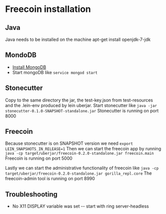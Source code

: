 # Freecoin installation

## Java

Java needs to be installed on the machine
apt-get install openjdk-7-jdk

## MondoDB

- [Install MongoDB](https://docs.mongodb.com/manual/tutorial/install-mongodb-on-debian/)
- Start mongoDB like `service mongod start`

## Stonecutter

Copy to the same directory the jar, the test-key.json from test-resources and the .lein-env produced by lein uberjar.
Start stonecutter like `java -jar stonecutter-0.1.0-SNAPSHOT-standalone.jar`
Stonecutter is running on port 8000

## Freecoin

Because stonecutter is on SNAPSHOT version we need `export LEIN_SNAPSHOTS_IN_RELEASE=1`
Then we can start the freecoin app by running `java -cp target/uberjar/freecoin-0.2.0-standalone.jar freecoin.main`
Freecoin is running on port 5000

Lastly we can start the administrative functionality of freecoin like `java -cp target/uberjar/freecoin-0.2.0-standalone.jar gorilla_repl.core`
The freecoin-admin tool is running on port 8990

## Troubleshooting

- No X11 DISPLAY variable was set
-- start with ring server-headless
